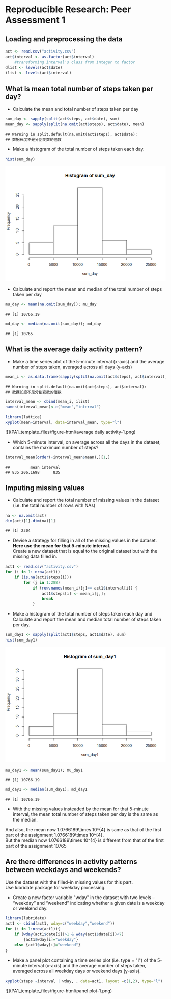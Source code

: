 # Reproducible Research: Peer Assessment 1

## Loading and preprocessing the data


```r
act <- read.csv("activity.csv")
act$interval <- as.factor(act$interval) 
    #transforming interval's class from integer to factor
dlist <- levels(act$date)
ilist <- levels(act$interval)
```


## What is mean total number of steps taken per day?

- Calculate the mean and total number of steps taken per day

```r
sum_day <- sapply(split(act$steps, act$date), sum)
mean_day <- sapply(split(na.omit(act$steps), act$date), mean)
```

```
## Warning in split.default(na.omit(act$steps), act$date):
## 数据长度不是分割变数的倍数
```

- Make a histogram of the total number of steps taken each day.

```r
hist(sum_day)
```

![](PA1_template_files/figure-html/hist1-1.png) 

- Calculate and report the mean and median of the total number of steps taken per day

```r
mu_day <- mean(na.omit(sum_day)); mu_day
```

```
## [1] 10766.19
```

```r
md_day <- median(na.omit(sum_day)); md_day
```

```
## [1] 10765
```


## What is the average daily activity pattern?

- Make a time series plot of the 5-minute interval (x-axis) and the average number of steps taken, averaged across all days (y-axis)

```r
mean_i <- as.data.frame(sapply(split(na.omit(act$steps), act$interval), mean))
```

```
## Warning in split.default(na.omit(act$steps), act$interval):
## 数据长度不是分割变数的倍数
```

```r
interval_mean <- cbind(mean_i, ilist)
names(interval_mean)<-c("mean","interval")
```


```r
library(lattice)
xyplot(mean~interval, data=interval_mean, type="l")
```

![](PA1_template_files/figure-html/average daily activity-1.png) 

- Which 5-minute interval, on average across all the days in the dataset, contains the maximum number of steps?

```r
interval_mean[order(-interval_mean$mean),][1,]
```

```
##         mean interval
## 835 206.1698      835
```

## Imputing missing values

- Calculate and report the total number of missing values in the dataset (i.e. the total number of rows with NAs)

```r
na <- na.omit(act)
dim(act)[1]-dim(na)[1]
```

```
## [1] 2304
```

- Devise a strategy for filling in all of the missing values in the dataset.
**Here use the mean for that 5-minute interval.**  
Create a new dataset that is equal to the original dataset but with the missing data filled in.

```r
act1 <- read.csv("activity.csv")
for (i in 1: nrow(act1))
    if (is.na(act1$steps[i]))
        for (j in 1:288)
            if (row.names(mean_i)[j]== act1$interval[i]) {
                act1$steps[i] <- mean_i[j,];
                break
            }
```

- Make a histogram of the total number of steps taken each day and Calculate and report the mean and median total number of steps taken per day. 

```r
sum_day1 <- sapply(split(act1$steps, act1$date), sum)
hist(sum_day1)
```

![](PA1_template_files/figure-html/hist2-1.png) 

```r
mu_day1 <- mean(sum_day1); mu_day1
```

```
## [1] 10766.19
```

```r
md_day1 <- median(sum_day1); md_day1
```

```
## [1] 10766.19
```

- With the missing values insteaded by the mean for that 5-minute interval, the mean total number of steps taken per day is the same as the median.  

And also, the mean now 1.0766189\times 10^{4} is same as that of the first part of the assignment 1.0766189\times 10^{4}.  
But the median now 1.0766189\times 10^{4} is different from that of the first part of the assignment 10765

## Are there differences in activity patterns between weekdays and weekends?

Use the dataset with the filled-in missing values for this part.  
Use lubridate package for weekday processing.

- Create a new factor variable "wday" in the dataset with two levels – “weekday” and “weekend” indicating whether a given date is a weekday or weekend day.

```r
library(lubridate)
act1 <- cbind(act1, wday=c("weekday","weekend"))
for (i in 1:nrow(act1)){
	if (wday(act1$date[i])>1 & wday(act1$date[i])<7)
		{act1$wday[i]="weekday"}
	else {act1$wday[i]="weekend"}
}
```

- Make a panel plot containing a time series plot (i.e. type = "l") of the 5-minute interval (x-axis) and the average number of steps taken, averaged across all weekday days or weekend days (y-axis). 

```r
xyplot(steps ~interval | wday, , data=act1, layout =c(1,2), type="l") 
```

![](PA1_template_files/figure-html/panel plot-1.png) 
